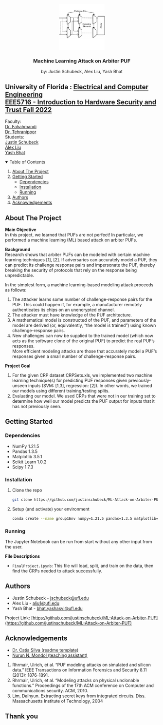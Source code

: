 <!-- PROJECT LOGO -->
<br />
<p align="center">
  <a href="https://www.researchgate.net/figure/The-Arbiter-PUF-structure_fig1_228851018">
    <img src="images/The-Arbiter-PUF-structure.png" alt="Logo" width="150" height="150">
  </a>

  <h3 align="center">Machine Learning Attack on Arbiter PUF</h3>
  <p align="center">
    by: Justin Schubeck, Alex Liu, Yash Bhat
  </p>
</p>

## University of Florida : [Electrical and Computer Engineering](https://www.ece.ufl.edu/)<br />[EEE5716 - Introduction to Hardware Security and Trust Fall 2022](https://www.ece.ufl.edu/wp-content/uploads/syllabi/Fall2022/EEE5716_Intro_Hardware_Sec_Trust_Farahmandi_Fall_2022.pdf)
Faculty: <br />
[Dr. Fahahmandi](https://www.ece.ufl.edu/people/faculty/farimah-farahmandi/) <br />
[Dr. Tehranipoor](https://www.ece.ufl.edu/people/faculty/mark-m-tehranipoor/) <br />
Students: <br />
[Justin Schubeck](https://www.linkedin.com/in/justinschubeck/) <br />
[Alex Liu](https://www.linkedin.com/in/alex-liu-m1/) <br />
[Yash Bhat](https://www.linkedin.com/in/yash-bhat/)



<!-- TABLE OF CONTENTS -->
<details open="open">
  <summary>Table of Contents</summary>
  <ol>
    <li>
      <a href="#about-the-project">About The Project</a>
    </li>
    <li>
      <a href="#getting-started">Getting Started</a>
      <ul>
        <li><a href="#dependencies">Dependencies</a></li>
        <li><a href="#installation">Installation</a></li>
        <li><a href="#running">Running</a></li>
      </ul>
    </li>
    <li><a href="#authors">Authors</a></li>
    <li><a href="#acknowledgements">Acknowledgements</a></li>
  </ol>
</details>



<!-- ABOUT THE PROJECT -->
## About The Project
**Main Objective**<br />
In this project, we learned that PUFs are not perfect! In particular, we performed a machine learning (ML) based attack on arbiter PUFs.

**Background** <br />
Research shows that arbiter PUFs can be modeled with certain machine learning techniques [1], [2]. If adversaries can accurately model a PUF, they can predict its challenge response pairs and impersonate the PUF, thereby breaking the security of protocols that rely on the response being unpredictable.

In the simplest form, a machine learning-based modeling attack proceeds as follows:
1. The attacker learns some number of challenge-response pairs for the PUF. This could happen if, for example, a manufacturer remotely authenticates its chips on an unencrypted channel.
2. The attacker must have knowledge of the PUF architecture.
3. A mathematical model is constructed of the PUF, and parameters of the model are derived (or, equivalently, “the model
is trained”) using known challenge-response pairs.
4. New challenges can now be supplied to the trained model (which now acts as the software clone of the original PUF)
to predict the real PUF’s responses.<br />
More efficient modeling attacks are those that accurately model a PUF’s responses given a small number of challenge-response
pairs.

**Project Goal**<br />
1. For the given CRP dataset CRPSets.xls, we implemented two machine learning technique(s) for predicting PUF responses given previously-unseen inputs (SVM: [1,3], regression: [2]). In other words, we trained our models using different training/testing splits.
2. Evaluating our model. We used CRPs that were not in our training set to determine how well our model predicts the PUF output for inputs that it has not previously seen.


<!-- GETTING STARTED -->
## Getting Started

### Dependencies
* NumPy 1.21.5
* Pandas 1.3.5
* Matplotlib 3.5.1
* Scikit Learn 1.0.2
* Scipy 1.7.3

### Installation

1. Clone the repo
   ```sh
   git clone https://github.com/justinschubeck/ML-Attack-on-Arbiter-PUF.git
   ```
2. Setup (and activate) your environment
   ```sh
   conda create --name group1Env numpy=1.21.5 pandas=1.3.5 matplotlib=3.5.1 scikit-learn=1.0.2 scipy=1.7.3
   ```

### Running
The Jupyter Notebook can be run from start without any other input from the user.

**File Descriptions**
* ```FinalProject.ipynb```: This file will load, split, and train on the data, then find the CRPs needed to attack successfully.

<!-- Authors -->
## Authors

* Justin Schubeck - jschubeck@ufl.edu
* Alex Liu - aliu1@ufl.edu
* Yash Bhat - bhat.yashasvi@ufl.edu

Project Link: [https://github.com/justinschubeck/ML-Attack-on-Arbiter-PUF](https://github.com/justinschubeck/ML-Attack-on-Arbiter-PUF)


<!-- ACKNOWLEDGEMENTS -->
## Acknowledgements

* [Dr. Catia Silva (readme template)](https://faculty.eng.ufl.edu/catia-silva/)
* [Nurun N. Mondol (teaching assistant)](https://fics.institute.ufl.edu/index.php/about/students/)

1. Rhrmair, Ulrich, et al. “PUF modeling attacks on simulated and silicon data.” IEEE Transactions on Information Forensics and Security 8.11 (2013): 1876-1891.
2. Rhrmair, Ulrich, et al. “Modeling attacks on physical unclonable functions.” Proceedings of the 17th ACM conference on Computer and communications security. ACM, 2010.
3. Lim, Daihyun. Extracting secret keys from integrated circuits. Diss. Massachusetts Institute of Technology, 2004

## Thank you